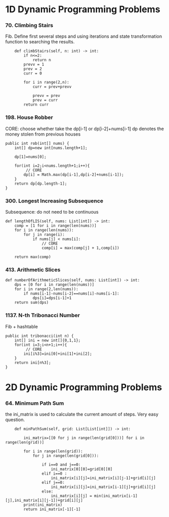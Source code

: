 # 1D Dynamic Programming Problems

### 70. Climbing Stairs

Fib. Define first several steps and using iterations and state transformation function to searching the results.

        def climbStairs(self, n: int) -> int:
            if n<=2:
                return n
            prevv = 1
            prev = 2
            curr = 0

            for i in range(2,n):
                curr = prev+prevv

                prevv = prev
                prev = curr
            return curr

### 198. House Robber

CORE: choose whether take the dp[i-1] or dp[i-2]+nums[i-1] dp denotes the money stolen from previous houses

    public int rob(int[] nums) {
        int[] dp=new int[nums.length+1];

        dp[1]=nums[0];

        for(int i=2;i<nums.length+1;i++){
             // CORE
            dp[i] = Math.max(dp[i-1],dp[i-2]+nums[i-1]);
        }
        return dp[dp.length-1];
    }

### 300. Longest Increasing Subsequence

Subsequence: do not need to be continuous

    def lengthOfLIS(self, nums: List[int]) -> int:
        comp = [1 for i in range(len(nums))]
        for i in range(len(nums)):
            for j in range(i):
                if nums[j] < nums[i]:
                    // CORE
                    comp[i] = max(comp[j] + 1,comp[i])

        return max(comp)

### 413. Arithmetic Slices

    def numberOfArithmeticSlices(self, nums: List[int]) -> int:
        dps = [0 for i in range(len(nums))]
        for i in range(2,len(nums)):
            if nums[i-1]-nums[i-2]==nums[i]-nums[i-1]:
                dps[i]=dps[i-1]+1
        return sum(dps)

### 1137. N-th Tribonacci Number

Fib + hashtable

    public int tribonacci(int n) {
        int[] ini = new int[]{0,1,1};
        for(int i=3;i<n+1;i++){
             // CORE
            ini[i%3]=ini[0]+ini[1]+ini[2];
        }
        return ini[n%3];
    }

# 2D Dynamic Programming Problems

### 64. Minimum Path Sum

the ini_matrix is used to calculate the current amount of steps. Very easy question.

        def minPathSum(self, grid: List[List[int]]) -> int:

            ini_matrix=[[0 for j in range(len(grid[0]))] for i in range(len(grid))]

            for i in range(len(grid)):
                for j in range(len(grid[0])):

                    if i==0 and j==0:
                        ini_matrix[0][0]=grid[0][0]
                    elif i==0 :
                        ini_matrix[i][j]=ini_matrix[i][j-1]+grid[i][j]
                    elif j==0:
                        ini_matrix[i][j]=ini_matrix[i-1][j]+grid[i][j]
                    else:
                        ini_matrix[i][j] = min(ini_matrix[i-1][j],ini_matrix[i][j-1])+grid[i][j]
            print(ini_matrix)
            return ini_matrix[-1][-1]

